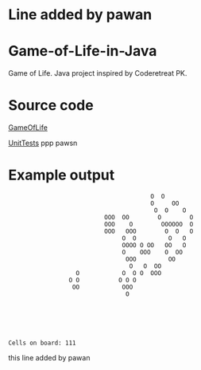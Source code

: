 

# Line added by pawan
Game-of-Life-in-Java
====================

Game of Life. Java project inspired by Coderetreat PK. 


# Source code

[GameOfLife](https://github.com/ArturT/Game-of-Life-in-Java/tree/master/src/GameOfLife)

[UnitTests](https://github.com/ArturT/Game-of-Life-in-Java/tree/master/src/UnitTests)
ppp
pawsn

# Example output

											O  O            
											O     OO        
											 O  O    O      
							   OOO  OO        O        O    
							   OOO    O        OOOOOO  O    
							   OOO   OOO        O  O   O    
									O  O         O   O      
									OOOO O OO   OO   O      
									O    OOO    O  OO       
									 OOO         OO         
									  O   O  OO             
					   O            O  O O  OOO             
					 O O           O O O                    
					  OO            OOO                     
									 O                      
															
															
															
															
															
															
	Cells on board: 111

this line added by pawan
